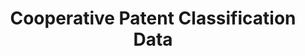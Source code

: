 ---
bigquery: https://console.cloud.google.com/bigquery?p=patents-public-data&d=cpc&page=dataset
citation: '“Cooperative Patent Classification” by the EPO and USPTO, for public use. '
contributors: EPO, USPTO
cost: None
description: Cooperative Patent Classification Data contains the scheme and definitions
  of the Cooperative Patent Classification system for classifying patent documents.
  The CPC is the result of a partnership between the EPO and the USPTO in their joint
  effort to develop a common, internationally compatible classification system for
  technical documents, in particular patent publications, which will be used by both
  offices in the patent granting process
documentation: https://www.cooperativepatentclassification.org/cpcSchemeAndDefinitions
last_edit: Mon, 04 Apr 2022 19:07:06 GMT
location: https://www.cooperativepatentclassification.org/index
maintained_by: USPTO, EPO
schema_fields: '[''children'', ''status'', ''titlePart'', ''title_part'', ''titleFull'',
  ''dateRevised'', ''date_revised'', ''synonyms'', ''not_allocatable'', ''ipcConcordant'',
  ''application_references'', ''definition'', ''informativeReferences'', ''sizeCache'',
  ''residualReferences'', ''notAllocatable'', ''level'', ''child_groups'', ''parents'',
  ''limitingReferences'', ''informative_references'', ''glossary'', ''childGroups'',
  ''title_full'', ''ipc_concordant'', ''limiting_references'', ''additional_only'',
  ''residual_references'', ''breakdown_code'', ''breakdownCode'', ''applicationReferences'',
  ''symbol'']'
shortname: cooperative_patent_classification
tags:
- patents
- science
title: Cooperative Patent Classification Data
uuid: 984374a7-16e9-4b35-9445-458daceb01bf
---